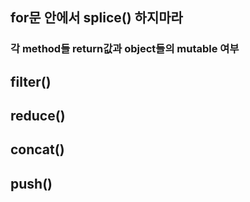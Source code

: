 ## for문 안에서 splice() 하지마라

### 각 method들 return값과 object들의 mutable 여부

## filter()

## reduce()

## concat()

## push()
